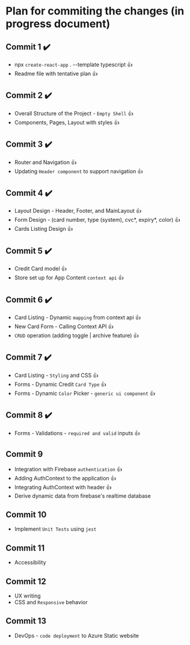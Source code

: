 # Plan for commiting the changes (in progress document)

## Commit 1 :heavy_check_mark:

- npx `create-react-app` . --template typescript :thumbsup:
- Readme file with tentative plan :thumbsup:

## Commit 2 :heavy_check_mark:

- Overall Structure of the Project - `Empty Shell` :thumbsup:
- Components, Pages, Layout with styles :thumbsup:

## Commit 3 :heavy_check_mark:

- Router and Navigation :thumbsup:
- Updating `Header component` to support navigation :thumbsup:

## Commit 4 :heavy_check_mark:

- Layout Design - Header, Footer, and MainLayout :thumbsup:
- Form Design - (card number, type (system), cvc*, expiry*, color) :thumbsup:
- Cards Listing Design :thumbsup:

## Commit 5 :heavy_check_mark:

- Credit Card model :thumbsup:
- Store set up for App Content `context api` :thumbsup:

## Commit 6 :heavy_check_mark:

- Card Listing - Dynamic `mapping` from context api :thumbsup:
- New Card Form - Calling Context API :thumbsup:
- `CRUD` operation (adding toggle | archive feature) :thumbsup:

## Commit 7 :heavy_check_mark:

- Card Listing - `Styling` and CSS :thumbsup:
- Forms - Dynamic Credit `Card Type` :thumbsup:
- Forms - Dynamic `Color` Picker - `generic ui component` :thumbsup:

## Commit 8 :heavy_check_mark:

- Forms - Validations - `required and valid` inputs :thumbsup:

## Commit 9

- Integration with Firebase `authentication` :thumbsup:
- Adding AuthContext to the application :thumbsup:
- Integrating AuthContext with header :thumbsup:
- Derive dynamic data from firebase's realtime database

## Commit 10

- Implement `Unit Tests` using `jest`

## Commit 11

- Accessibility

## Commit 12

- UX writing
- CSS and `Responsive` behavior

## Commit 13

- DevOps - `code deployment` to Azure Static website
